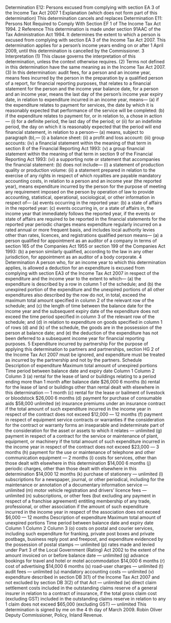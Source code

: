 Determination E12: Persons excused from complying with section EA 3 of the Income Tax Act 2007 1 Explanation (which does not form part of this determination) This determination cancels and replaces Determination E11: Persons Not Required to Comply With Section EF 1 of The Income Tax Act 1994. 2 Reference This determination is made under section 91AAC of the Tax Administration Act 1994. It determines the extent to which a person is excused from complying with section EA 3 of the Income Tax Act 2007. This determination applies for a person’s income years ending on or after 1 April 2009, until this determination is cancelled by the Commissioner. 3 Interpretation (1) This clause governs the interpretation of this determination, unless the context otherwise requires. (2) Terms not defined in this determination have the same meaning as in the Income Tax Act 2007. (3) In this determination: audit fees, for a person and an income year, means fees incurred by the person in the preparation by a qualified person of a report, for financial reporting purposes, that relates to a financial statement for the person and the income year balance date, for a person and an income year, means the last day of the person’s income year expiry date, in relation to expenditure incurred in an income year, means— (a) if the expenditure relates to payment for services, the date by which it is reasonably expected that performance of the service will be completed: (b) if the expenditure relates to payment for, or in relation to, a chose in action— (i) for a definite period, the last day of the period; or (ii) for an indefinite period, the day on which it is reasonably expected that the period will end financial statement, in relation to a person— (a) means, subject to paragraph (b),— (i) a balance sheet: (ii) a profit and loss account: (iii) group accounts: (iv) a financial statement within the meaning of that term in section 8 of the Financial Reporting Act 1993: (v) a group financial statement within the meaning of that term in section 9 of the Financial Reporting Act 1993: (vi) a supporting note or statement that accompanies the financial statement: (b) does not include— (i) a statement of production quality or production volume: (ii) a statement prepared in relation to the exercise of any rights in respect of which royalties are payable mandatory accounting costs, in relation to a person and an income year (the reported year), means expenditure incurred by the person for the purpose of meeting any requirement imposed on the person by operation of law to provide accounting, statistical, operational, sociological, or other information in respect of— (a) events occurring in the reported year: (b) a state of affairs in the reported year: (c) events occurring in, or a state of affairs in, the income year that immediately follows the reported year, if the events or state of affairs are required to be reported in the financial statements for the reported year periodic charges means expenditure regularly incurred on a rated annual or more frequent basis, and includes local authority levies other than rates, licences, and registrations qualified person means— (a) a person qualified for appointment as an auditor of a company in terms of section 165 of the Companies Act 1955 or section 199 of the Companies Act 1993: (b) a person similarly qualified, according to the law in any other jurisdiction, for appointment as an auditor of a body corporate. 4 Determination A person who, for an income year to which this determination applies, is allowed a deduction for an expenditure is excused from complying with section EA3 of the Income Tax Act 2007 in respect of the expenditure and the income year to the extent to which— (a) the expenditure is described by a row in column 1 of the schedule; and (b) the unexpired portion of the expenditure and the unexpired portions of all other expenditures also described by the row do not, in total, exceed the maximum total amount specified in column 2 of the relevant row of the schedule; and (c) the length of time between the balance date for the income year and the subsequent expiry date of the expenditure does not exceed the time period specified in column 3 of the relevant row of the schedule; and (d) in relation to expenditure on goods specified in column 1 of rows (d) and (k) of the schedule, the goods are in the possession of the person at balance date; and (e) the deduction of the expenditure has not been deferred to a subsequent income year for financial reporting purposes. 5 Expenditure incurred by partnership For the purpose of applying this determination to partners and partnerships, section HG 2 of the Income Tax Act 2007 must be ignored, and expenditure must be treated as incurred by the partnership and not by the partners. Schedule Description of expenditure Maximum total amount of unexpired portions Time period between balance date and expiry date Column 1 Column 2 Column 3 (a) rental for the lease of land or buildings relating to a period ending more than 1 month after balance date $26,000 6 months (b) rental for the lease of land or buildings other than rental dealt with elsewhere in this determination –– 1 month (c) rental for the lease or bailment of livestock or bloodstock $26,000 6 months (d) payment for purchase of consumable aids $58,000 unlimited (e) insurance premiums under an insurance contract if the total amount of such expenditure incurred in the income year in respect of the contract does not exceed $12,000 –– 12 months (f) payment in respect of equipment service contracts or warranties if the consideration for the contract or warranty forms an inseparable and indeterminate part of the consideration for the asset or assets to which it relates –– unlimited (g) payment in respect of a contract for the service or maintenance of plant, equipment, or machinery if the total amount of such expenditure incurred in the income year in respect of the contract does not exceed $23,000 –– 3 months (h) payment for the use or maintenance of telephone and other communication equipment — 2 months (i) costs for services, other than those dealt with elsewhere in this determination $14,000 6 months (j) periodic charges, other than those dealt with elsewhere in this determination $14,000 12 months (k) purchase of stationery — unlimited (l) subscriptions for a newspaper, journal, or other periodical, including for the maintenance or annotation of a documentary information service — unlimited (m) motor vehicle registration and drivers’ licence fees — unlimited (n) subscriptions, or other fees (but excluding any payment in respect of a franchise agreement) entitling membership of any trade, professional, or other association if the amount of such expenditure incurred in the income year in respect of the association does not exceed $6,000 — 12 months Description of expenditure Maximum total amount of unexpired portions Time period between balance date and expiry date Column 1 Column 2 Column 3 (o) costs on postal and courier services, including such expenditure for franking, private post boxes and private postbags, business reply post and freepost, and expenditure evidenced by the possession of postal stamps — unlimited (p) rates made and levied under Part 3 of the Local Government (Rating) Act 2002 to the extent of the amount invoiced on or before balance date — unlimited (q) advance bookings for travel and hotel or motel accommodation $14,000 6 months (r) cost of advertising $14,000 6 months (s) road-user charges — unlimited (t) audit fees — unlimited (u) mandatory accounting costs — unlimited (v) expenditure described in section DB 3(1) of the Income Tax Act 2007 and not excluded by section DB 3(2) of that Act — unlimited (w) direct claim settlement costs included in the outstanding claims reserve of a general insurer in relation to a contract of insurance, if the total gross claim cost (excluding GST) included in the outstanding claims reserve in relation to any 1 claim does not exceed $65,000 (excluding GST) –– unlimited This determination is signed by me on the 4 th day of March 2009. Robin Oliver Deputy Commissioner, Policy, Inland Revenue.